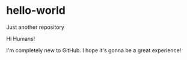 # hello-world
Just another repository

Hi Humans!

I'm completely new to GitHub. I hope it's gonna be a great experience!
